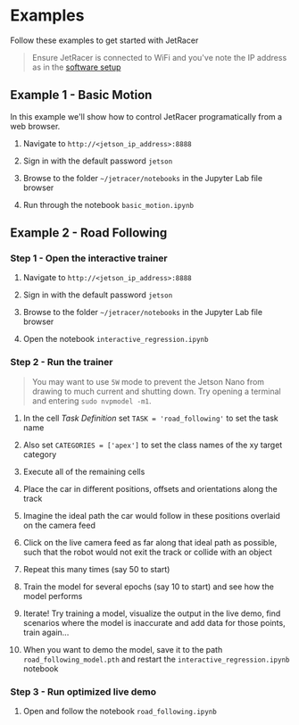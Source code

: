 # Examples

Follow these examples to get started with JetRacer

> Ensure JetRacer is connected to WiFi and you've note the IP address as in the [software setup](software_setup.md)

## Example 1 - Basic Motion

In this example we'll show how to control JetRacer programatically from a web browser.

1. Navigate to ``http://<jetson_ip_address>:8888``

2. Sign in with the default password ``jetson``
3. Browse to the folder ``~/jetracer/notebooks`` in the Jupyter Lab file browser
4. Run through the notebook ``basic_motion.ipynb``

## Example 2 - Road Following

### Step 1 - Open the interactive trainer

1. Navigate to ``http://<jetson_ip_address>:8888``

2. Sign in with the default password ``jetson``
3. Browse to the folder ``~/jetracer/notebooks`` in the Jupyter Lab file browser
4. Open the notebook ``interactive_regression.ipynb``

### Step 2 - Run the trainer


>  You may want to use ``5W`` mode to prevent the Jetson Nano from drawing to much current and shutting down. Try opening a terminal and entering ``sudo nvpmodel -m1``.

1. In the cell *Task Definition* set ``TASK = 'road_following'`` to set the task name

2. Also set ``CATEGORIES = ['apex']`` to set the class names of the xy target category
3. Execute all of the remaining cells
4. Place the car in different positions, offsets and orientations along the track
5. Imagine the ideal path the car would follow in these positions overlaid on the camera feed
6. Click on the live camera feed as far along that ideal path as possible, such that the robot would not exit the track or collide with an object
7. Repeat this many times (say 50 to start)
8. Train the model for several epochs (say 10 to start) and see how the model performs
9. Iterate!  Try training a model, visualize the output in the live demo, find scenarios where the model is inaccurate and add data for those points, train again...
10. When you want to demo the model, save it to the path ``road_following_model.pth`` and restart the ``interactive_regression.ipynb`` notebook

### Step 3 - Run optimized live demo

1. Open and follow the notebook ``road_following.ipynb``
